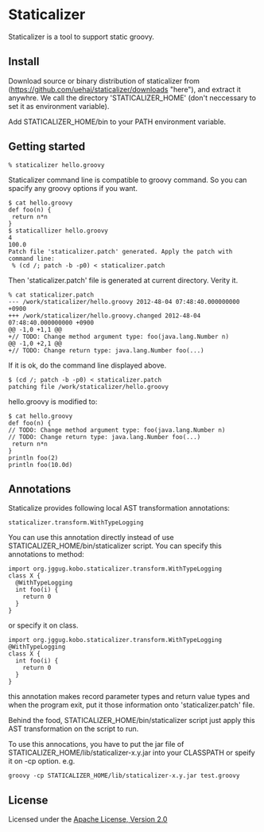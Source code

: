 Staticalizer
======================

Staticalizer is a tool to support static groovy.
 
Install
-------

Download source or binary distribution of staticalizer from (https://github.com/uehaj/staticalizer/downloads "here"),
and extract it anywhre. We call the directory 'STATICALIZER_HOME' (don't neccessary to set it as environment variable).

Add STATICALIZER_HOME/bin to your PATH environment variable.

Getting started
------------------

    % staticalizer hello.groovy

Staticalizer command line is compatible to groovy command.
So you can spacify any groovy options if you want.

    $ cat hello.groovy
    def foo(n) {
     return n*n
    }
    $ staticallizer hello.groovy
    4
    100.0
    Patch file 'staticalizer.patch' generated. Apply the patch with command line:
     % (cd /; patch -b -p0) < staticalizer.patch

Then 'staticalizer.patch' file is generated at current directory.
Verity it.

    % cat staticalizer.patch
    --- /work/staticalizer/hello.groovy 2012-48-04 07:48:40.000000000 +0900
    +++ /work/staticalizer/hello.groovy.changed 2012-48-04 07:48:40.000000000 +0900
    @@ -1,0 +1,1 @@
    +// TODO: Change method argument type: foo(java.lang.Number n)
    @@ -1,0 +2,1 @@
    +// TODO: Change return type: java.lang.Number foo(...)

If it is ok, do the command line displayed above.

    $ (cd /; patch -b -p0) < staticalizer.patch
    patching file /work/staticalizer/hello.groovy
 
hello.groovy is modified to:

    $ cat hello.groovy
    def foo(n) {
    // TODO: Change method argument type: foo(java.lang.Number n)
    // TODO: Change return type: java.lang.Number foo(...)
     return n*n
    }
    println foo(2)
    println foo(10.0d) 
  
Annotations
------------------

Staticalize provides following local AST transformation annotations:

    staticalizer.transform.WithTypeLogging

You can use this annotation directly instead of use STATICALIZER_HOME/bin/staticalizer script.
You can specify this annotations to method:

    import org.jggug.kobo.staticalizer.transform.WithTypeLogging
    class X {
      @WithTypeLogging
      int foo(i) {
        return 0
      }
    }

or specify it on class.

    import org.jggug.kobo.staticalizer.transform.WithTypeLogging
    @WithTypeLogging
    class X {
      int foo(i) {
        return 0
      }
    }

this annotation makes record parameter types and return value types and when the program exit,
put it those information onto 'staticalizer.patch' file.

Behind the food, STATICALIZER_HOME/bin/staticalizer script just apply
this AST transformation on the script to run.

To use this annocations, you have to put the jar file of
STATICALIZER_HOME/lib/staticalizer-x.y.jar into your CLASSPATH or speify it on -cp option.
e.g.

    groovy -cp STATICALIZER_HOME/lib/staticalizer-x.y.jar test.groovy
 
License
----------

Licensed under the [Apache License, Version 2.0][Apache]
 
[Apache]: http://www.apache.org/licenses/LICENSE-2.0

